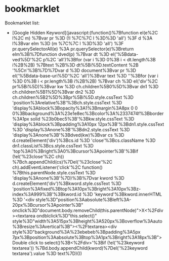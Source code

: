# bookmarklet
Bookmarklet list: 
- [Google Hidden Keyword](javascript:(function()%7Bfunction el(e%2C l%2C m) %7Bvar pr %3D (!l %7C%7C l %3D%3D 'all') %3F d %3A l%3Bvar elm %3D (m %7C%7C l %3D%3D 'all') %3F pr.querySelectorAll(e) %3A pr.querySelector(e)%3Breturn elm%3B%7Dfunction dved(p) %7Bvar dt %3D el('%5Bdata-ved%5D'%2C p%2C 'all')%3Bfor (var i %3D 0%3B i < dt.length%3B i%2B%2B) %7Btext %2B%3D dt%5Bi%5D.textContent %2B '%5Cn'%3B%7D%7Dvar d %3D document%3Bvar pr %3D el('%5Bdata-base-uri%5D'%2C 'all')%3Bvar text %3D ''%3Bfor (var i %3D 0%3B i < pr.length%3B i%2B%2B) %7Bvar ch %3D el('div'%2C pr%5Bi%5D)%3Bvar kw %3D ch.children%5B0%5D%3Bvar dn1 %3D ch.children%5B1%5D%3Bvar dn2 %3D ch.children%5B2%5D%3Bpr%5Bi%5D.style.cssText %3D 'position%3Arelative%3B'%3Bch.style.cssText %3D 'display%3Ablock%3Bopacity%3A1%3Bmargin%3A8px 0 0 0%3Bbackground%3A%23e1e8ec%3Bcolor%3A%2337474f%3Bborder%3A1px solid %23b0bec5%3B'%3Bkw.style.cssText %3D 'display%3Ablock%3Bpadding%3A10px 12px%3B'%3Bdn1.style.cssText %3D 'display%3Anone%3B'%3Bdn2.style.cssText %3D 'display%3Anone%3B'%3Bdved(kw)%3Bvar cs %3D d.createElement('div')%3Bcs.id %3D 'close'%3Bcs.className %3D dn1.classList%3Bcs.style.cssText %3D 'top%3A0%3Bright%3A0%3Bcursor%3Apointer%3B'%3Bif (!el('%23close'%2C ch)) %7Bch.appendChild(cs)%7Del('%23close'%2C ch).addEventListener('click'%2C function() %7Bthis.parentNode.style.cssText %3D 'display%3Anone%3B'%7D)%3B%7Dvar kword %3D d.createElement('div')%3Bkword.style.cssText %3D 'position%3Afixed%3Btop%3A10px%3Bright%3A10px%3Bz-index%3A999%3B'%3Bkword.id %3D 'keyword'%3Bkword.innerHTML %3D '<div style%3D"position%3Aabsolute%3Bleft%3A-20px%3Bcursor%3Apointer%3B" onclick%3D"document.body.removeChild(this.parentNode)">X<%2Fdiv><textarea ondblclick%3D"this.select()" style%3D"width%3A515px%3Bheight%3A520px%3Boverflow%3Aauto%3Bresize%3Avertical%3B"><%2Ftextarea><div style%3D"background%3A%23ebebeb%3Bpadding%3A5px 7px%3Bposition%3Aabsolute%3Btop%3A1px%3Bright%3A18px%3B">Double click to select()%3B<%2Fdiv>'%3Bif (!el('%23keyword textarea')) %7Bd.body.appendChild(kword)%7Del('%23keyword textarea').value %3D text%7D)())
